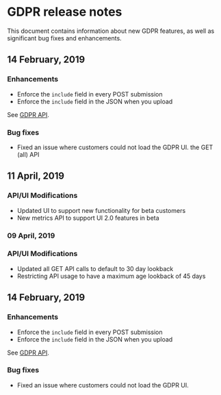 # GDPR release notes

This document contains information about new GDPR features, as well as significant bug fixes and enhancements.

## 14 February, 2019

### Enhancements
* Enforce the `include` field in every POST submission
* Enforce the `include` field in the JSON when you upload

See [GDPR API](https://www.adobe.io/apis/experienceplatform/gdpr/api-reference.html).

### Bug fixes
* Fixed an issue where customers could not load the GDPR UI.
the GET (all) API


## 11 April, 2019

### API/UI Modifications
* Updated UI to support new functionality for beta customers
* New metrics API to support UI 2.0 features in beta


### 09 April, 2019

### API/UI Modifications
* Updated all GET API calls to default to 30 day lookback
* Restricting API usage to have a maximum age lookback of 45 days


## 14 February, 2019

### Enhancements
* Enforce the `include` field in every POST submission
* Enforce the `include` field in the JSON when you upload

See [GDPR API](https://www.adobe.io/apis/experienceplatform/gdpr/api-reference.html).

### Bug fixes
* Fixed an issue where customers could not load the GDPR UI.
